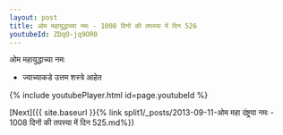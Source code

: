 ```yaml
---
layout: post
title: ओम महायुद्धाच्या नमः - 1008 दिनों की तपस्या में दिन 526
youtubeId: ZDqO-jq9OR0
---
```

 
 
 ओम महायुद्धाच्या नमः  
 
 -  ज्याच्याकडे उत्तम शस्त्रे आहेत 
 
  
 
  
 
 
 
 
 
 


{% include youtubePlayer.html id=page.youtubeId %}
 
[Next]({{ site.baseurl }}{% link  split1/_posts/2013-09-11-ओम महा दंष्ट्रया नमः - 1008 दिनों की तपस्या में दिन 525.md%})
 
